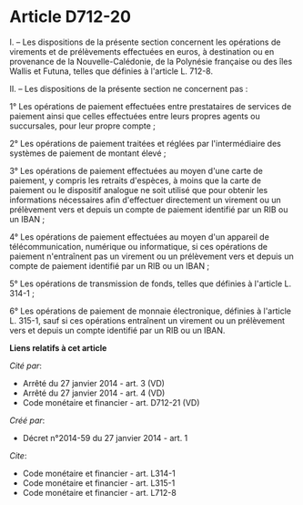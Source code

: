 # Article D712-20

I. – Les dispositions de la présente section concernent les opérations de virements et de prélèvements effectuées en euros, à
destination ou en provenance de la Nouvelle-Calédonie, de la Polynésie française ou des îles Wallis et Futuna, telles que
définies à l'article L. 712-8.

II. – Les dispositions de la présente section ne concernent pas :

1° Les opérations de paiement effectuées entre prestataires de services de paiement ainsi que celles effectuées entre leurs
propres agents ou succursales, pour leur propre compte ;

2° Les opérations de paiement traitées et réglées par l'intermédiaire des systèmes de paiement de montant élevé ;

3° Les opérations de paiement effectuées au moyen d'une carte de paiement, y compris les retraits d'espèces, à moins que la
carte de paiement ou le dispositif analogue ne soit utilisé que pour obtenir les informations nécessaires afin d'effectuer
directement un virement ou un prélèvement vers et depuis un compte de paiement identifié par un RIB ou un IBAN ;

4° Les opérations de paiement effectuées au moyen d'un appareil de télécommunication, numérique ou informatique, si ces
opérations de paiement n'entraînent pas un virement ou un prélèvement vers et depuis un compte de paiement identifié par un
RIB ou un IBAN ;

5° Les opérations de transmission de fonds, telles que définies à l'article L. 314-1 ;

6° Les opérations de paiement de monnaie électronique, définies à l'article L. 315-1, sauf si ces opérations entraînent un
virement ou un prélèvement vers et depuis un compte identifié par un RIB ou un IBAN.

**Liens relatifs à cet article**

_Cité par_:

  - Arrêté du 27 janvier 2014 - art. 3 (VD)
  - Arrêté du 27 janvier 2014 - art. 4 (VD)
  - Code monétaire et financier - art. D712-21 (VD)

_Créé par_:

  - Décret n°2014-59 du 27 janvier 2014 - art. 1

_Cite_:

  - Code monétaire et financier - art. L314-1
  - Code monétaire et financier - art. L315-1
  - Code monétaire et financier - art. L712-8
